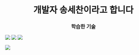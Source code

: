 <h1 align="center">개발자 송세찬이라고 합니다</h1>

<h3 align="center">학습한 기술</h3>


<img src="https://img.shields.io/badge/python-3776AB?logo=python"> <img src="https://img.shields.io/badge/C++-00599Clogo=C++"> <img src="https://img.shields.io/badge/androidstudio-3DDC84?logo=androidstudio">

<img src="https://img.shields.io/badge/Python-3766AB?style=flat-square&logo=Python&logoColor=white"/>
